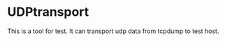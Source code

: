 UDPtransport
============

This is a tool for test. It can transport udp data from tcpdump to test host.

